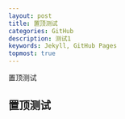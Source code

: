 ```yaml
---
layout: post
title: 置顶测试
categories: GitHub
description: 测试1
keywords: Jekyll, GitHub Pages
topmost: true
---
```


置顶测试

## 置顶测试
